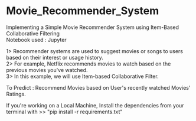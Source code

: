 # Movie_Recommender_System

Implementing a Simple Movie Recommender System using Item-Based Collaborative Filtering                
Notebook used : Jupyter       

1> Recommender systems are used to suggest movies or songs to users based on their interest or usage history.           
2> For example, Netflix recommends movies to watch based on the previous movies you've watched.            
3> In this example, we will use Item-based Collaborative Filter.                   

To Predict : Recommend Movies based on User's recently watched Movies' Ratings.             

If you're working on a Local Machine,
Install the dependencies from your terminal with >> "pip install -r requirements.txt"
